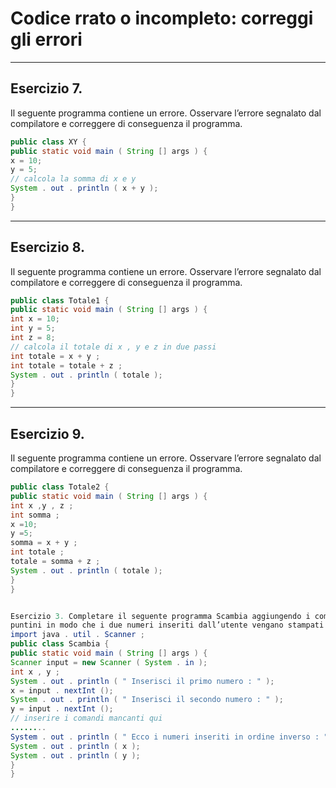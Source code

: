 # Codice rrato o incompleto: correggi gli errori

---

## Esercizio 7. 

Il seguente programma contiene un errore. Osservare l’errore segnalato dal compilatore e
correggere di conseguenza il programma.

```java
public class XY {
public static void main ( String [] args ) {
x = 10;
y = 5;
// calcola la somma di x e y
System . out . println ( x + y );
}
}
```

---

## Esercizio 8. 

Il seguente programma contiene un errore. Osservare l’errore segnalato dal compilatore e
correggere di conseguenza il programma.

```java
public class Totale1 {
public static void main ( String [] args ) {
int x = 10;
int y = 5;
int z = 8;
// calcola il totale di x , y e z in due passi
int totale = x + y ;
int totale = totale + z ;
System . out . println ( totale );
}
}
```

---

## Esercizio 9. 

Il seguente programma contiene un errore. Osservare l’errore segnalato dal compilatore e
correggere di conseguenza il programma.

```java
public class Totale2 {
public static void main ( String [] args ) {
int x ,y , z ;
int somma ;
x =10;
y =5;
somma = x + y ;
int totale ;
totale = somma + z ;
System . out . println ( totale );
}
}


Esercizio 3. Completare il seguente programma Scambia aggiungendo i comandi mancanti al posto dei
puntini in modo che i due numeri inseriti dall’utente vengano stampati in ordine inverso dal programma.
import java . util . Scanner ;
public class Scambia {
public static void main ( String [] args ) {
Scanner input = new Scanner ( System . in );
int x , y ;
System . out . println ( " Inserisci il primo numero : " );
x = input . nextInt ();
System . out . println ( " Inserisci il secondo numero : " );
y = input . nextInt ();
// inserire i comandi mancanti qui
........
System . out . println ( " Ecco i numeri inseriti in ordine inverso : " );
System . out . println ( x );
System . out . println ( y );
}
}
